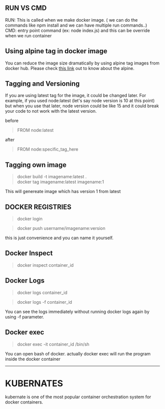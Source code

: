 ## RUN VS CMD
RUN: This is called when we make docker image. ( we can do the commands like npm install and we can have multiple run commands..)  
CMD: entry point command (ex: node index.js) and this can be override when we run container

## Using alpine tag in docker image
You can reduce the image size dramatically by using alpine tag images from docker hub.
Please check [this link](https://alpinelinux.org/) out to know about the alpine.


## Tagging and Versioning
If you are using latest tag for the image, it could be changed later.
For example, if you used node:latest (let's say node version is 10 at this point)
but when you use that later, node version could be like 15 and it could break your code to not work with the latest version.

before
> FROM node:latest

after
> FROM node:specific_tag_here


## Tagging own image

> docker build -t imagename:latest .  
> docker tag imagename:latest imagename:1

This will genereate image which has version 1 from latest

## DOCKER REGISTRIES

> docker login  



> docker push username/imagename:version

this is just convenience and you can name it yourself.


## Docker Inspect

> docker inspect container_id

## Docker Logs
> docker logs container_id

> docker logs -f container_id

You can see the logs immediately without running docker logs again by using -f parameter.


## Docker exec
> docker exec -it container_id /bin/sh

You can open bash of docker. actually docker exec will run the program inside the docker container


--------
# KUBERNATES

kubernate is one of the most popular container orchestration system for docker containers.




































